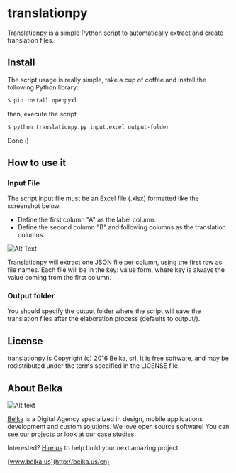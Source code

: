 # translationpy
Translationpy is a simple Python script to automatically extract and create translation files.

## Install
The script usage is really simple, take a cup of coffee and install the following Python library:

```bash 
$ pip install openpyxl
```  
then, execute the script

```bash 
$ python translationpy.py input.excel output-folder
```  
Done :)

## How to use it 
### Input File
The script input file must be an Excel file (.xlsx) formatted like the screenshot below.
- Define the first column "A" as the label column.
- Define the second column "B" and following columns as the translation columns.

![Alt Text](https://s29.postimg.org/wdq8t426f/Schermata+2016-03-30+alle+18.05.32.png)

Translationpy will extract one JSON file per column, using the first row as file names. Each file will be in the key: value form, where key is always the value coming from the first column.

### Output folder
You should specify the output folder where the script will save the translation files after the elaboration process (defaults to output/). 

## License
translationpy is Copyright (c) 2016 Belka, srl. It is free software, and may be redistributed under the terms specified in the LICENSE file.  

## About Belka
![Alt text](http://s2.postimg.org/rcjk3hf5x/logo_rosso.jpg)

[Belka](http://belka.us/en) is a Digital Agency specialized in design, mobile applications development and custom solutions.
We love open source software! You can [see our projects](http://belka.us/en/portfolio/) or look at our case studies.

Interested? [Hire us](http://belka.us/en/contacts/) to help build your next amazing project.

[www.belka.us](http://belka.us/en)
